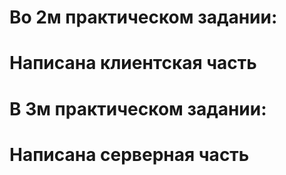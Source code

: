 # Во 2м практическом задании:
# Написана клиентская часть

# В 3м практическом задании:
# Написана серверная часть


